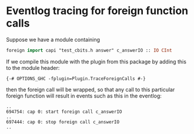 # Eventlog tracing for foreign function calls

Suppose we have a module containing

```haskell
foreign import capi "test_cbits.h answer" c_answerIO :: IO CInt
```

If we compile this module with the plugin from this package by adding this to
the module header:

```
{-# OPTIONS_GHC -fplugin=Plugin.TraceForeignCalls #-}
```

then the foreign call will be wrapped, so that any call to this particular
foreign function will result in events such as this in the eventlog:

```
..
694754: cap 0: start foreign call c_answerIO
..
697444: cap 0: stop foreign call c_answerIO
..
```



